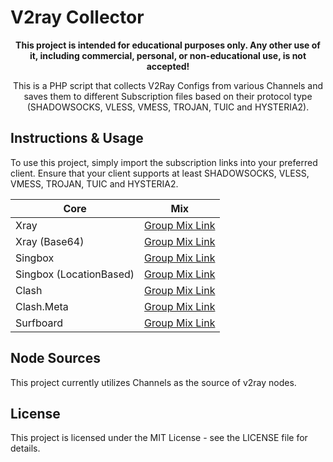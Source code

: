 # V2ray Collector



<p align="center">
  <b>This project is intended for educational purposes only. Any other use of it, including commercial, personal, or non-educational use, is not accepted!</b>
</p>

<p align="center">This is a PHP script that collects V2Ray Configs from various Channels and saves them to different Subscription files based on their protocol type (SHADOWSOCKS, VLESS, VMESS, TROJAN, TUIC and HYSTERIA2).</p>

## Instructions & Usage

To use this project, simply import the subscription links into your preferred client. Ensure that your client supports at least SHADOWSOCKS, VLESS, VMESS, TROJAN, TUIC and HYSTERIA2.


| Core | Mix | 
| --- | --- | 
| Xray | [Group Mix Link](https://raw.githubusercontent.com/yebekhe/TelegramV2rayCollector/main/sub/normal/mix) | 
| Xray (Base64) | [Group Mix Link](https://raw.githubusercontent.com/yebekhe/TelegramV2rayCollector/main/sub/base64/mix) | 
| Singbox | [Group Mix Link](https://raw.githubusercontent.com/yebekhe/TelegramV2rayCollector/main/singbox/sfasfi/mixLite.json) | --- | Singbox | --- |
| Singbox (LocationBased) | [Group Mix Link](https://raw.githubusercontent.com/yebekhe/TelegramV2rayCollector/main/singbox/sfasfi/mix.json) |
| Clash | [Group Mix Link](https://api.yebekhe.link/toClash/?url=https%3A%2F%2Fraw.githubusercontent.com%2Fyebekhe%2FTelegramV2rayCollector%2Fmain%2Fsub%2Fbase64%2Fmix&type=clash&process=full) |
| Clash.Meta | [Group Mix Link](https://api.yebekhe.link/toClash/?url=https%3A%2F%2Fraw.githubusercontent.com%2Fyebekhe%2FTelegramV2rayCollector%2Fmain%2Fsub%2Fbase64%2Fmix&type=meta&process=full) | 
| Surfboard | [Group Mix Link](https://api.yebekhe.link/toClash/?url=https%3A%2F%2Fraw.githubusercontent.com%2Fyebekhe%2FTelegramV2rayCollector%2Fmain%2Fsub%2Fbase64%2Fmix&type=surfboard&process=full) | 


## Node Sources

This project currently utilizes Channels as the source of v2ray nodes.

## License

This project is licensed under the MIT License - see the LICENSE file for details.
